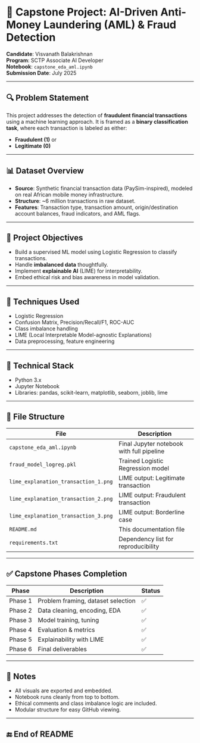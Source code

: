 # 💼 Capstone Project: AI-Driven Anti-Money Laundering (AML) & Fraud Detection

**Candidate**: Visvanath Balakrishnan  
**Program**: SCTP Associate AI Developer  
**Notebook**: `capstone_eda_aml.ipynb`  
**Submission Date**: July 2025  

---

## 🔍 Problem Statement
This project addresses the detection of **fraudulent financial transactions** using a machine learning approach. It is framed as a **binary classification task**, where each transaction is labeled as either:
- **Fraudulent (1)** or  
- **Legitimate (0)**

---

## 📊 Dataset Overview
- **Source**: Synthetic financial transaction data (PaySim-inspired), modeled on real African mobile money infrastructure.
- **Structure**: ~6 million transactions in raw dataset.
- **Features**: Transaction type, transaction amount, origin/destination account balances, fraud indicators, and AML flags.

---

## 🎯 Project Objectives
- Build a supervised ML model using Logistic Regression to classify transactions.
- Handle **imbalanced data** thoughtfully.
- Implement **explainable AI** (LIME) for interpretability.
- Embed ethical risk and bias awareness in model validation.

---

## 🧠 Techniques Used
- Logistic Regression
- Confusion Matrix, Precision/Recall/F1, ROC-AUC
- Class imbalance handling
- LIME (Local Interpretable Model-agnostic Explanations)
- Data preprocessing, feature engineering

---

## 🔧 Technical Stack
- Python 3.x
- Jupyter Notebook
- Libraries: pandas, scikit-learn, matplotlib, seaborn, joblib, lime

---

## 📁 File Structure

| File | Description |
|------|-------------|
| `capstone_eda_aml.ipynb` | Final Jupyter notebook with full pipeline |
| `fraud_model_logreg.pkl` | Trained Logistic Regression model |
| `lime_explanation_transaction_1.png` | LIME output: Legitimate transaction |
| `lime_explanation_transaction_2.png` | LIME output: Fraudulent transaction |
| `lime_explanation_transaction_3.png` | LIME output: Borderline case |
| `README.md` | This documentation file |
| `requirements.txt` | Dependency list for reproducibility |

---

## ✅ Capstone Phases Completion

| Phase | Description | Status |
|-------|-------------|--------|
| Phase 1 | Problem framing, dataset selection | ✅ |
| Phase 2 | Data cleaning, encoding, EDA | ✅ |
| Phase 3 | Model training, tuning | ✅ |
| Phase 4 | Evaluation & metrics | ✅ |
| Phase 5 | Explainability with LIME | ✅ |
| Phase 6 | Final deliverables | ✅ |

---

## 📌 Notes
- All visuals are exported and embedded.
- Notebook runs cleanly from top to bottom.
- Ethical comments and class imbalance logic are included.
- Modular structure for easy GitHub viewing.

---

## 🔚 End of README